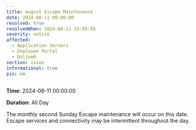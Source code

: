 ```yaml
---
title: August Escape Maintenance 
date: 2024-08-11 00:00:00
resolved: true
resolvedWhen: 2024-08-11 23:59:59
severity: notice
affected:
  - Application Servers
  - Employee Portal
  - Online6
section: issue
informational: true
pin: no
---
```


**Time**: 2024-08-11 00:00:00

**Duration**: All Day

The monthly second Sunday Escape maintenance will occur on this date. Escape services and connectivity may be intermittent throughout the day.
